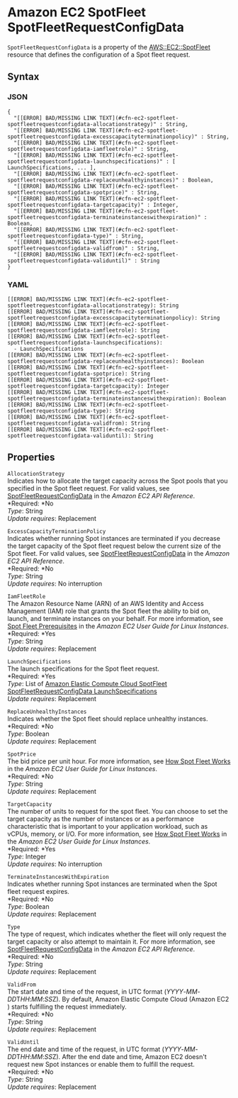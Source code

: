 # Amazon EC2 SpotFleet SpotFleetRequestConfigData<a name="aws-properties-ec2-spotfleet-spotfleetrequestconfigdata"></a>

`SpotFleetRequestConfigData` is a property of the [AWS::EC2::SpotFleet](aws-resource-ec2-spotfleet.md) resource that defines the configuration of a Spot fleet request\.

## Syntax<a name="w3ab2c21c14d609b5"></a>

### JSON<a name="aws-properties-ec2-spotfleet-spotfleetrequestconfigdata-syntax.json"></a>

```
{
  "[[ERROR] BAD/MISSING LINK TEXT](#cfn-ec2-spotfleet-spotfleetrequestconfigdata-allocationstrategy)" : String,
  "[[ERROR] BAD/MISSING LINK TEXT](#cfn-ec2-spotfleet-spotfleetrequestconfigdata-excesscapacityterminationpolicy)" : String,
  "[[ERROR] BAD/MISSING LINK TEXT](#cfn-ec2-spotfleet-spotfleetrequestconfigdata-iamfleetrole)" : String,
  "[[ERROR] BAD/MISSING LINK TEXT](#cfn-ec2-spotfleet-spotfleetrequestconfigdata-launchspecifications)" : [ LaunchSpecifications, ... ],
  "[[ERROR] BAD/MISSING LINK TEXT](#cfn-ec2-spotfleet-spotfleetrequestconfigdata-replaceunhealthyinstances)" : Boolean,
  "[[ERROR] BAD/MISSING LINK TEXT](#cfn-ec2-spotfleet-spotfleetrequestconfigdata-spotprice)" : String,
  "[[ERROR] BAD/MISSING LINK TEXT](#cfn-ec2-spotfleet-spotfleetrequestconfigdata-targetcapacity)" : Integer,
  "[[ERROR] BAD/MISSING LINK TEXT](#cfn-ec2-spotfleet-spotfleetrequestconfigdata-terminateinstanceswithexpiration)" : Boolean,
  "[[ERROR] BAD/MISSING LINK TEXT](#cfn-ec2-spotfleet-spotfleetrequestconfigdata-type)" : String,
  "[[ERROR] BAD/MISSING LINK TEXT](#cfn-ec2-spotfleet-spotfleetrequestconfigdata-validfrom)" : String,
  "[[ERROR] BAD/MISSING LINK TEXT](#cfn-ec2-spotfleet-spotfleetrequestconfigdata-validuntil)" : String
}
```

### YAML<a name="aws-properties-ec2-spotfleet-spotfleetrequestconfigdata-syntax.yaml"></a>

```
[[ERROR] BAD/MISSING LINK TEXT](#cfn-ec2-spotfleet-spotfleetrequestconfigdata-allocationstrategy): String
[[ERROR] BAD/MISSING LINK TEXT](#cfn-ec2-spotfleet-spotfleetrequestconfigdata-excesscapacityterminationpolicy): String
[[ERROR] BAD/MISSING LINK TEXT](#cfn-ec2-spotfleet-spotfleetrequestconfigdata-iamfleetrole): String
[[ERROR] BAD/MISSING LINK TEXT](#cfn-ec2-spotfleet-spotfleetrequestconfigdata-launchspecifications):
  - LaunchSpecifications
[[ERROR] BAD/MISSING LINK TEXT](#cfn-ec2-spotfleet-spotfleetrequestconfigdata-replaceunhealthyinstances): Boolean
[[ERROR] BAD/MISSING LINK TEXT](#cfn-ec2-spotfleet-spotfleetrequestconfigdata-spotprice): String
[[ERROR] BAD/MISSING LINK TEXT](#cfn-ec2-spotfleet-spotfleetrequestconfigdata-targetcapacity): Integer
[[ERROR] BAD/MISSING LINK TEXT](#cfn-ec2-spotfleet-spotfleetrequestconfigdata-terminateinstanceswithexpiration): Boolean
[[ERROR] BAD/MISSING LINK TEXT](#cfn-ec2-spotfleet-spotfleetrequestconfigdata-type): String
[[ERROR] BAD/MISSING LINK TEXT](#cfn-ec2-spotfleet-spotfleetrequestconfigdata-validfrom): String
[[ERROR] BAD/MISSING LINK TEXT](#cfn-ec2-spotfleet-spotfleetrequestconfigdata-validuntil): String
```

## Properties<a name="w3ab2c21c14d609b7"></a>

`AllocationStrategy`  
Indicates how to allocate the target capacity across the Spot pools that you specified in the Spot fleet request\. For valid values, see [SpotFleetRequestConfigData](http://docs.aws.amazon.com/AWSEC2/latest/APIReference/API_SpotFleetRequestConfigData.html) in the *Amazon EC2 API Reference*\.  
*Required: *No  
*Type*: String  
*Update requires*: Replacement

`ExcessCapacityTerminationPolicy`  
Indicates whether running Spot instances are terminated if you decrease the target capacity of the Spot fleet request below the current size of the Spot fleet\. For valid values, see [SpotFleetRequestConfigData](http://docs.aws.amazon.com/AWSEC2/latest/APIReference/API_SpotFleetRequestConfigData.html) in the *Amazon EC2 API Reference*\.  
*Required: *No  
*Type*: String  
*Update requires*: No interruption

`IamFleetRole`  
The Amazon Resource Name \(ARN\) of an AWS Identity and Access Management \(IAM\) role that grants the Spot fleet the ability to bid on, launch, and terminate instances on your behalf\. For more information, see [Spot Fleet Prerequisites](http://docs.aws.amazon.com/AWSEC2/latest/UserGuide/spot-fleet-requests.html#spot-fleet-prerequisites) in the *Amazon EC2 User Guide for Linux Instances*\.  
*Required: *Yes  
*Type*: String  
*Update requires*: Replacement

`LaunchSpecifications`  
The launch specifications for the Spot fleet request\.  
*Required: *Yes  
*Type*: List of [Amazon Elastic Compute Cloud SpotFleet SpotFleetRequestConfigData LaunchSpecifications](aws-properties-ec2-spotfleet-spotfleetrequestconfigdata-launchspecifications.md)  
*Update requires*: Replacement

`ReplaceUnhealthyInstances`  
Indicates whether the Spot fleet should replace unhealthy instances\.  
*Required: *No  
*Type*: Boolean  
*Update requires*: Replacement

`SpotPrice`  
The bid price per unit hour\. For more information, see [How Spot Fleet Works](http://docs.aws.amazon.com/AWSEC2/latest/UserGuide/spot-fleet.html) in the *Amazon EC2 User Guide for Linux Instances*\.  
*Required: *No  
*Type*: String  
*Update requires*: Replacement

`TargetCapacity`  
The number of units to request for the spot fleet\. You can choose to set the target capacity as the number of instances or as a performance characteristic that is important to your application workload, such as vCPUs, memory, or I/O\. For more information, see [How Spot Fleet Works](http://docs.aws.amazon.com/AWSEC2/latest/UserGuide/spot-fleet.html) in the *Amazon EC2 User Guide for Linux Instances*\.  
*Required: *Yes  
*Type*: Integer  
*Update requires*: No interruption

`TerminateInstancesWithExpiration`  
Indicates whether running Spot instances are terminated when the Spot fleet request expires\.  
*Required: *No  
*Type*: Boolean  
*Update requires*: Replacement

`Type`  
The type of request, which indicates whether the fleet will only request the target capacity or also attempt to maintain it\. For more information, see [SpotFleetRequestConfigData](http://docs.aws.amazon.com/AWSEC2/latest/APIReference/API_SpotFleetRequestConfigData.html) in the *Amazon EC2 API Reference*\.  
*Required: *No  
*Type*: String  
*Update requires*: Replacement

`ValidFrom`  
The start date and time of the request, in UTC format \(*YYYY*\-*MM*\-*DD*T*HH*:*MM*:*SS*Z\)\. By default, Amazon Elastic Compute Cloud \(Amazon EC2 \) starts fulfilling the request immediately\.  
*Required: *No  
*Type*: String  
*Update requires*: Replacement

`ValidUntil`  
The end date and time of the request, in UTC format \(*YYYY*\-*MM*\-*DD*T*HH*:*MM*:*SS*Z\)\. After the end date and time, Amazon EC2 doesn't request new Spot instances or enable them to fulfill the request\.  
*Required: *No  
*Type*: String  
*Update requires*: Replacement